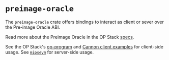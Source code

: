 # `preimage-oracle`

The `preimage-oracle` crate offers bindings to interact as client or sever over the Pre-image Oracle ABI.

Read more about the Preimage Oracle in the OP Stack [specs][specs].

See the OP Stack's [op-program][op-program] and [Cannon client examples](../../example) for client-side usage.
See [`mipsevm`](../mipsevm) for server-side usage.

[specs]: https://github.com/ethereum-optimism/optimism/blob/6c7f366a55febbb119aa0b02d73f008c1c909900/specs/fault-proof.md
[op-program]: https://github.com/ethereum-optimism/optimism/tree/develop/op-program
